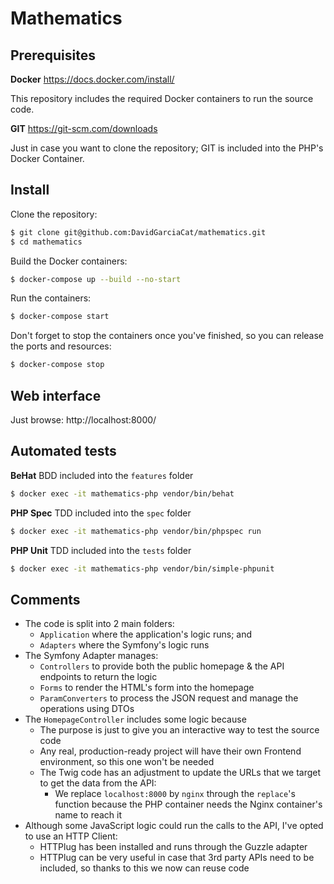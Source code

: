 # Mathematics

## Prerequisites

**Docker** https://docs.docker.com/install/

This repository includes the required Docker containers to run the source code.

**GIT** https://git-scm.com/downloads

Just in case you want to clone the repository; GIT is included into the PHP's Docker Container.

## Install

Clone the repository:

```bash
$ git clone git@github.com:DavidGarciaCat/mathematics.git
$ cd mathematics
```

Build the Docker containers:

```bash
$ docker-compose up --build --no-start
```

Run the containers:

```bash
$ docker-compose start
```

Don't forget to stop the containers once you've finished, so you can release the ports and resources:

```bash
$ docker-compose stop
```

## Web interface

Just browse: http://localhost:8000/

## Automated tests

**BeHat** BDD included into the `features` folder

```bash
$ docker exec -it mathematics-php vendor/bin/behat
```

**PHP Spec** TDD included into the `spec` folder

```bash
$ docker exec -it mathematics-php vendor/bin/phpspec run
```

**PHP Unit** TDD included into the `tests` folder

```bash
$ docker exec -it mathematics-php vendor/bin/simple-phpunit
```

## Comments

- The code is split into 2 main folders:
  - `Application` where the application's logic runs; and
  - `Adapters` where the Symfony's logic runs
- The Symfony Adapter manages:
  - `Controllers` to provide both the public homepage & the API endpoints to return the logic
  - `Forms` to render the HTML's form into the homepage
  - `ParamConverters` to process the JSON request and manage the operations using DTOs
- The `HomepageController` includes some logic because
  - The purpose is just to give you an interactive way to test the source code
  - Any real, production-ready project will have their own Frontend environment, so this one won't be needed
  - The Twig code has an adjustment to update the URLs that we target to get the data from the API:
    - We replace `localhost:8000` by `nginx` through the `replace`'s function because the PHP container needs the Nginx container's name to reach it
- Although some JavaScript logic could run the calls to the API, I've opted to use an HTTP Client:
  - HTTPlug has been installed and runs through the Guzzle adapter
  - HTTPlug can be very useful in case that 3rd party APIs need to be included, so thanks to this we now can reuse code
